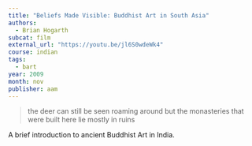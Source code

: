 ```yaml
---
title: "Beliefs Made Visible: Buddhist Art in South Asia"
authors:
  - Brian Hogarth
subcat: film
external_url: "https://youtu.be/jl6S0wdeWk4"
course: indian
tags:
  - bart
year: 2009
month: nov
publisher: aam
---
```


> the deer can still be seen roaming around but the monasteries that were built here lie mostly in ruins

A brief introduction to ancient Buddhist Art in India.
